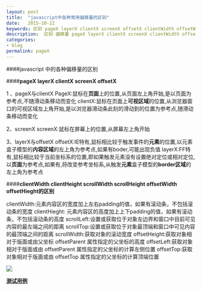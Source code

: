```yaml
---
layout: post
title:  "javascript中各种常用偏移量的区别"
date:   2015-10-22
keywords: 区别 pageX layerX clientX screenX offsetX clientWidth offsetWidth scrollWidth clientLeft offsetLeft scrollLeft
description:  区别 偏移量 pageX layerX clientX screenX clientWidth offsetWidth scrollWidth clientLeft offsetLeft scrollLeft
categories:
- blog
permalink: pageX
---
```



####javascript 中的各种偏移量的区别

####**pageX layerX clientX screenX offsetX**

1 、pageX与clientX
PageX:鼠标在**页面**上的位置,从页面左上角开始,是以页面为参考点,不随滑动条移动而变化
clientX:鼠标在页面上**可视区域**的位置,从浏览器窗口的可视区域左上角开始,是以浏览器滑动条此刻的滑动到的位置为参考点,随滑动条移动而变化

2、screenX
screenX:鼠标在屏幕上的位置,从屏幕左上角开始

3、layerX与offsetX
offsetX:IE特有,鼠标相比较于触发事件的**元素**的位置,以元素盒子模型的**内容区域**的左上角为参考点,如果有boder,可能出现负值
layerX:FF特有,鼠标相比较于当前坐标系的位置,即如果触发元素没有设置绝对定位或相对定位,以**页面**为参考点,如果有,将改变参考坐标系,从触发**元素**盒子模型的**border区域**的左上角为参考点


####**clientWidth clientHeight scrollWidth scrollHeight offsetWidth offsetHieght的区别**

clientWidth:元素内容区的宽度加上左右padding的值，如果有滚动条，不包括滚动条的宽度
clientHieght: 元素内容区的高度加上上下padding的值，如果有滚动条，不包括滚动条的高度
scrollLeft:设置或获取位于对象左边界和窗口中目前可见内容的最左端之间的距离
scrollTop:设置或获取位于对象最顶端和窗口中可见内容的最顶端之间的距离
scrollWidth:获取对象的滚动宽度
offsetHeight:获取对象相对于版面或由父坐标 offsetParent 属性指定的父坐标的高度
offsetLeft:获取对象相对于版面或由 offsetParent 属性指定的父坐标的计算左侧位置
offsetTop:获取对象相对于版面或由 offsetTop 属性指定的父坐标的计算顶端位置

![](http://coolnuanfeng.github.io/assets/images/divSize.jpg)


**[测试用例](http://coolnuanfeng.github.io/assets/demo/divSize.html)**

